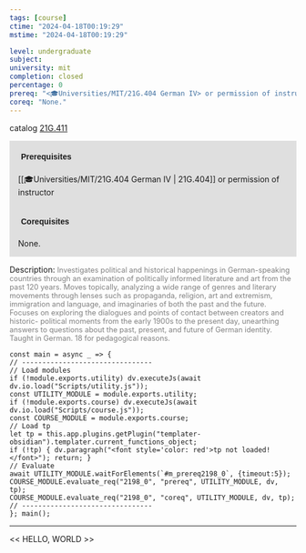 ```yaml
---
tags: [course]
ctime: "2024-04-18T00:19:29"
mstime: "2024-04-18T00:19:29"

level: undergraduate
subject: 
university: mit
completion: closed
percentage: 0
prereq: "<🎓Universities/MIT/21G.404 German IV> or permission of instructor"
coreq: "None."
---
```


catalog [21G.411](http://student.mit.edu/catalog/m21Ge.html#21G.411)

<span style="display: block; padding: 15px; background-color: rgb(100, 100, 100, 0.2);"><font id="m_prereq2198_0" style="display: block; font-family: Arial, sans-serif; font-weight: bold; padding: 5px">Prerequisites</font><br><span id="prereq2198_0">[[🎓Universities/MIT/21G.404 German IV | 21G.404]] or permission of instructor</span></span>
<span style="display: block; padding: 15px; background-color: rgb(100, 100, 100, 0.2);"><font id="m_coreq2198_0" style="display: block; font-family: Arial, sans-serif; font-weight: bold; padding: 5px">Corequisites</font><br><span id="coreq2198_0">None.</span></span>

<font style="">Description:</font>
<font style="color: grey; font-size: 0.8rem;">Investigates political and historical happenings in German-speaking countries through an examination of politically informed literature and art from the past 120 years. Moves topically, analyzing a wide range of genres and literary movements through lenses such as propaganda, religion, art and extremism, immigration and language, and imaginaries of both the past and the future. Focuses on exploring the dialogues and points of contact between creators and historic- political moments from the early 1900s to the present day, unearthing answers to questions about the past, present, and future of German identity. Taught in German. 18 for pedagogical reasons.</font>

```dataviewjs
const main = async _ => {
// --------------------------------
// Load modules
if (!module.exports.utility) dv.executeJs(await dv.io.load("Scripts/utility.js"));
const UTILITY_MODULE = module.exports.utility;
if (!module.exports.course) dv.executeJs(await dv.io.load("Scripts/course.js"));
const COURSE_MODULE = module.exports.course;
// Load tp
let tp = this.app.plugins.getPlugin("templater-obsidian").templater.current_functions_object;
if (!tp) { dv.paragraph("<font style='color: red'>tp not loaded!</font>"); return; }
// Evaluate
await UTILITY_MODULE.waitForElements(`#m_prereq2198_0`, {timeout:5});
COURSE_MODULE.evaluate_req("2198_0", "prereq", UTILITY_MODULE, dv, tp);
COURSE_MODULE.evaluate_req("2198_0", "coreq", UTILITY_MODULE, dv, tp);
// --------------------------------
}; main();
```

---

<< HELLO, WORLD >>
